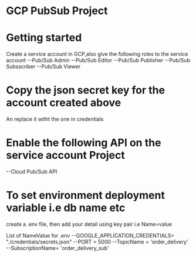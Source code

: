 
# GCP PubSub Project

# Getting started
Create a service account in GCP,also give the following roles to the service account
--Pub/Sub Admin
--Pub/Sub Editor
--Pub/Sub Publisher
--Pub/Sub Subsscriber
--Pub/Sub Viewer

# Copy the json secret key for the account created above
An replace it witht the one in credentials

# Enable the following API on the service account Project
--Cloud Pub/Sub  API

# To set environment deployment variable i.e db name etc
create a .env  file, then add your detail using key pair i.e Name=value

List of NameValue for .env 
--GOOGLE_APPLICATION_CREDENTIALS= "./credentials/secrets.json"
--PORT = 5000
--TopicName = 'order_delivery'
--SubscriptionName= 'order_delivery_sub'




